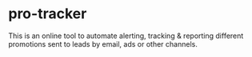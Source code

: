 # pro-tracker
This is an online tool to automate alerting, tracking &amp; reporting different promotions sent to leads by email, ads or other channels.
